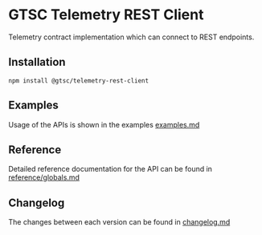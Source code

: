 # GTSC Telemetry REST Client

Telemetry contract implementation which can connect to REST endpoints.

## Installation

```shell
npm install @gtsc/telemetry-rest-client
```

## Examples

Usage of the APIs is shown in the examples [examples.md](examples.md)

## Reference

Detailed reference documentation for the API can be found in [reference/globals.md](reference/globals.md)

## Changelog

The changes between each version can be found in [changelog.md](changelog.md)
